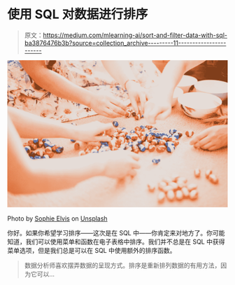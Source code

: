 # 使用 SQL 对数据进行排序

> 原文：<https://medium.com/mlearning-ai/sort-and-filter-data-with-sql-ba3876476b3b?source=collection_archive---------11----------------------->

![](img/50ab42b53c37a85391a4d0943343b267.png)

Photo by [Sophie Elvis](https://unsplash.com/@thetechnomaid?utm_source=medium&utm_medium=referral) on [Unsplash](https://unsplash.com?utm_source=medium&utm_medium=referral)

你好。如果你希望学习排序——这次是在 SQL 中——你肯定来对地方了。你可能知道，我们可以使用菜单和函数在电子表格中排序。我们并不总是在 SQL 中获得菜单选项，但是我们总是可以在 SQL 中使用额外的排序函数。

> 数据分析师喜欢摆弄数据的呈现方式。排序是重新排列数据的有用方法，因为它可以…